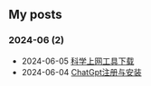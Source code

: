 ## My posts  
### **2024-06** (2)  
- 2024-06-05 [科学上网工具下载](https://digital-survival-2530.github.io/2024/06/05/%E5%88%86%E7%B1%BB2/%E7%A7%91%E5%AD%A6%E4%B8%8A%E7%BD%91%E5%B7%A5%E5%85%B7%E4%B8%8B%E8%BD%BD/)  
- 2024-06-04 [ChatGpt注册与安装](https://digital-survival-2530.github.io/2024/06/04/%E5%88%86%E7%B1%BB1/ChatGpt%E6%B3%A8%E5%86%8C%E4%B8%8E%E5%AE%89%E8%A3%85/)  
  
